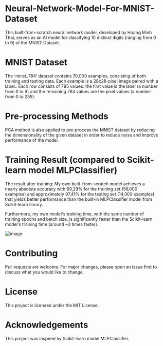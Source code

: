 # Neural-Network-Model-For-MNIST-Dataset
This built-from-scratch neural network model, developed by Hoang Minh Thai, serves as an AI model for classifying 10 distinct digits (ranging from 0 to 9) of the MNIST Dataset.

# MNIST Dataset
The 'mnist_784' dataset contains 70,000 examples, consisting of both training and testing data. Each example is a 28x28-pixel image paired with a label.. Each row consists of 785 values: the first value is the label (a number from 0 to 9) and the remaining 784 values are the pixel values (a number from 0 to 255).

# Pre-processing Methods
PCA method is also applied to pre-process the MNIST dataset by reducing the dimensionality of the given dataset in order to reduce noise and improve performance of the model.

# Training Result (compared to Scikit-learn model MLPClassifier)
The result after training: My own built-from-scratch model achieves a nearly absolute accuracy with 99,29% for the training set (56,000 examples) and approximately 97,41% for the testing set (14,000 examples) that yields better performance than the built-in MLPClassifier model from Scikit-learn library.

Furthermore, my own model's training time, with the same number of training epochs and batch size, is significantly faster than the Scikit-learn model's training time (around ~3 times faster).  

![image](https://github.com/meanthai/Neural-Network-Model-For-MNIST-Dataset/assets/147926426/e3ccc86e-dc1d-4217-8dbc-4a8986086ba9)


# Contributing
Pull requests are welcome. For major changes, please open an issue first to discuss what you would like to change.

# License
This project is licensed under the MIT License.

# Acknowledgements
This project was inspired by Scikit-learn model MLPClassifier.

